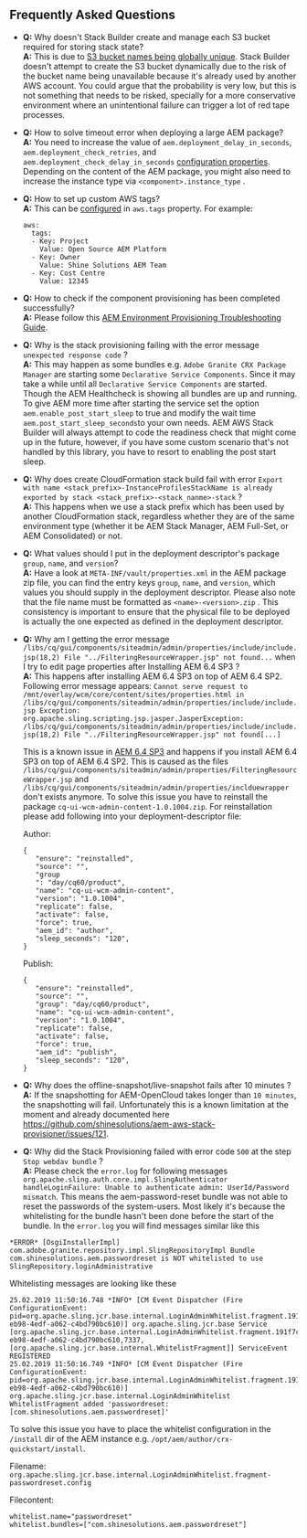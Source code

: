 Frequently Asked Questions
--------------------------

* __Q:__ Why doesn't Stack Builder create and manage each S3 bucket required for storing stack state?<br/>
  __A:__ This is due to [S3 bucket names being globally unique](https://docs.aws.amazon.com/AmazonS3/latest/dev/UsingBucket.html). Stack Builder doesn't attempt to create the S3 bucket dynamically due to the risk of the bucket name being unavailable because it's already used by another AWS account. You could argue that the probability is very low, but this is not something that needs to be risked, specially for a more conservative environment where an unintentional failure can trigger a lot of red tape processes.

* __Q:__ How to solve timeout error when deploying a large AEM package?<br/>
  __A:__ You need to increase the value of `aem.deployment_delay_in_seconds`, `aem.deployment_check_retries`, and `aem.deployment_check_delay_in_seconds` [configuration properties](https://github.com/shinesolutions/aem-aws-stack-builder/blob/master/docs/configuration.md). Depending on the content of the AEM package, you might also need to increase the instance type via `<component>.instance_type` .

* __Q:__ How to set up custom AWS tags?<br/>
  __A:__ This can be [configured](https://github.com/shinesolutions/aem-aws-stack-builder/blob/master/docs/configuration.md#aws-configuration-properties) in `aws.tags` property. For example:
  ```
  aws:
    tags:
    - Key: Project
      Value: Open Source AEM Platform
    - Key: Owner
      Value: Shine Solutions AEM Team
    - Key: Cost Centre
      Value: 12345
  ```

* __Q:__ How to check if the component provisioning has been completed successfully?<br/>
  __A:__ Please follow this [AEM Environment Provisioning Troubleshooting Guide](https://github.com/shinesolutions/aem-aws-stack-builder/blob/master/docs/troubleshooting-guide.md#aem-environment-provisioning).

* __Q:__ Why is the stack provisioning failing with the error message `unexpected response code` ?<br/>
  __A:__ This may happen as some bundles e.g. `Adobe Granite CRX Package Manager` are starting some `Declarative Service Components`. Since it may take a while until all `Declarative Service Components` are started. Though the AEM Healthcheck is showing all bundles are up and running. To give AEM more time after starting the service set the option `aem.enable_post_start_sleep` to true and modify the wait time `aem.post_start_sleep_seconds`to your own needs. AEM AWS Stack Builder will always attempt to code the readiness check that might come up in the future, however, if you have some custom scenario that's not handled by this library, you have to resort to enabling the post start sleep.

 * __Q:__ Why does create CloudFormation stack build fail with error `Export with name <stack_prefix>-InstanceProfilesStackName is already exported by stack <stack_prefix>-<stack_nanme>-stack` ?<br/>
  __A:__ This happens when we use a stack prefix which has been used by another CloudFormation stack, regardless whether they are of the same environment type (whether it be AEM Stack Manager, AEM Full-Set, or AEM Consolidated) or not.

* __Q:__ What values should I put in the deployment descriptor's package `group`, `name`, and `version`?<br/>
  __A:__ Have a look at `META-INF/vault/properties.xml` in the AEM package zip file, you can find the entry keys `group`, `name`, and `version`, which values you should supply in the deployment descriptor. Please also note that the file name must be formatted as `<name>-<version>.zip` . This consistency is important to ensure that the physical file to be deployed is actually the one expected as defined in the deployment descriptor.

* __Q:__ Why am I getting the error message `/libs/cq/gui/components/siteadmin/admin/properties/include/include.jsp(18,2) File "../FilteringResourceWrapper.jsp" not found...` when I try to edit page properties after Installing AEM 6.4 SP3 ?<br/>
 __A:__ This happens after installing AEM 6.4 SP3 on top of AEM 6.4 SP2. Following error message appears:
 `Cannot serve request to /mnt/overlay/wcm/core/content/sites/properties.html in /libs/cq/gui/components/siteadmin/admin/properties/include/include.jsp
 Exception:
 org.apache.sling.scripting.jsp.jasper.JasperException: /libs/cq/gui/components/siteadmin/admin/properties/include/include.jsp(18,2) File "../FilteringResourceWrapper.jsp" not found[...]`

  This is a known issue in [AEM 6.4 SP3](https://helpx.adobe.com/experience-manager/6-4/release-notes/sp-release-notes.html#KnownIssues) and happens if you install AEM 6.4 SP3 on top of AEM 6.4 SP2. This is caused as the files `/libs/cq/gui/components/siteadmin/admin/properties/FilteringResourceWrapper.jsp` and `/libs/cq/gui/components/siteadmin/admin/properties/inclduewrapper` don't exists anymore. To solve this issue you have to reinstall the package `cq-ui-wcm-admin-content-1.0.1004.zip`. For reinstallation please add following into your deployment-descriptor file:

  Author:
  ```
  {
     "ensure": "reinstalled",
     "source": "",
     "group
     ": "day/cq60/product",
     "name": "cq-ui-wcm-admin-content",
     "version": "1.0.1004",
     "replicate": false,
     "activate": false,
     "force": true,
     "aem_id": "author",
     "sleep_seconds": "120",
  }
  ```
  Publish:
  ```
  {
     "ensure": "reinstalled",
     "source": "",
     "group": "day/cq60/product",
     "name": "cq-ui-wcm-admin-content",
     "version": "1.0.1004",
     "replicate": false,
     "activate": false,
     "force": true,
     "aem_id": "publish",
     "sleep_seconds": "120",
  }
  ```

* __Q:__ Why does the offline-snapshot/live-snapshot fails after 10 minutes ?<br/>
  __A:__ If the snapshotting for AEM-OpenCloud takes longer than `10 minutes`, the snapshotting will fail. Unfortunately this is a known limitation at the moment and already documented here https://github.com/shinesolutions/aem-aws-stack-provisioner/issues/121.

* __Q:__ Why did the Stack Provisioning failed with error code `500` at the step `Stop webdav bundle` ?<br/>
__A:__ Please check the `error.log` for following messages `org.apache.sling.auth.core.impl.SlingAuthenticator handleLoginFailure: Unable to authenticate admin: UserId/Password mismatch`. This means the aem-password-reset bundle was not able to reset the passwords of the system-users. Most likely it's because the whitelisting for the bundle hasn't been done before the start of the bundle. In the `error.log` you will find messages similar like this

```
*ERROR* [OsgiInstallerImpl] com.adobe.granite.repository.impl.SlingRepositoryImpl Bundle com.shinesolutions.aem.passwordreset is NOT whitelisted to use SlingRepository.loginAdministrative
```

 Whitelisting messages are looking like these
 ```
 25.02.2019 11:50:16.748 *INFO* [CM Event Dispatcher (Fire ConfigurationEvent: pid=org.apache.sling.jcr.base.internal.LoginAdminWhitelist.fragment.191f7c8a-eb98-4edf-a062-c4bd790bc610)] org.apache.sling.jcr.base Service [org.apache.sling.jcr.base.internal.LoginAdminWhitelist.fragment.191f7c8a-eb98-4edf-a062-c4bd790bc610,7337, [org.apache.sling.jcr.base.internal.WhitelistFragment]] ServiceEvent REGISTERED
25.02.2019 11:50:16.749 *INFO* [CM Event Dispatcher (Fire ConfigurationEvent: pid=org.apache.sling.jcr.base.internal.LoginAdminWhitelist.fragment.191f7c8a-eb98-4edf-a062-c4bd790bc610)] org.apache.sling.jcr.base.internal.LoginAdminWhitelist WhitelistFragment added 'passwordreset: [com.shinesolutions.aem.passwordreset]'
```

To solve this issue you have to place the whitelist configuration in the ```/install``` dir of the AEM instance e.g. ```/opt/aem/author/crx-quickstart/install```.

Filename:
```org.apache.sling.jcr.base.internal.LoginAdminWhitelist.fragment-passwordreset.config```

Filecontent:
```
whitelist.name="passwordreset"
whitelist.bundles=["com.shinesolutions.aem.passwordreset"]
```
